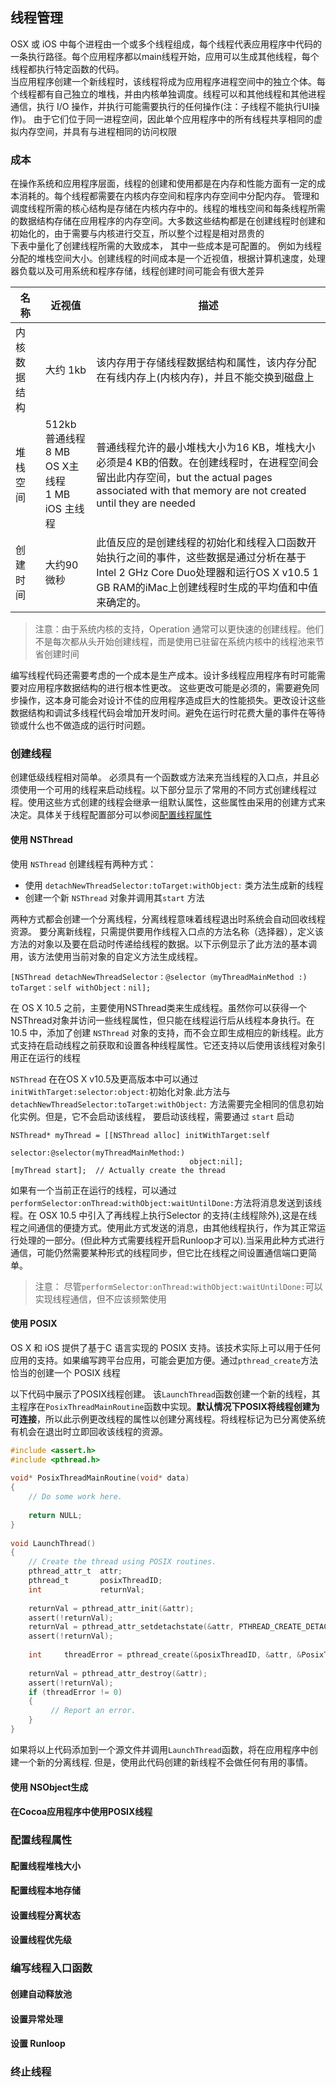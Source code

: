 ## 线程管理  
OSX 或 iOS 中每个进程由一个或多个线程组成，每个线程代表应用程序中代码的一条执行路径。每个应用程序都以main线程开始，应用可以生成其他线程，每个线程都执行特定函数的代码。   
当应用程序创建一个新线程时，该线程将成为应用程序进程空间中的独立个体。每个线程都有自己独立的堆栈，并由内核单独调度。线程可以和其他线程和其他进程通信，执行 I/O 操作，并执行可能需要执行的任何操作(注：子线程不能执行UI操作)。 由于它们位于同一进程空间，因此单个应用程序中的所有线程共享相同的虚拟内存空间，并具有与进程相同的访问权限    


### 成本  
在操作系统和应用程序层面，线程的创建和使用都是在内存和性能方面有一定的成本消耗的。每个线程都需要在内核内存空间和程序内存空间中分配内存。 管理和调度线程所需的核心结构是存储在内核内存中的。线程的堆栈空间和每条线程所需的数据结构存储在应用程序的内存空间。大多数这些结构都是在创建线程时创建和初始化的，由于需要与内核进行交互，所以整个过程是相对昂贵的   
下表中量化了创建线程所需的大致成本， 其中一些成本是可配置的。 例如为线程分配的堆栈空间大小。创建线程的时间成本是一个近视值，根据计算机速度，处理器负载以及可用系统和程序存储，线程创建时间可能会有很大差异    


| 名称    | 近视值      | 描述   |  
|--------|-------------|-------|   
| 内核数据结构 | 大约 1kb  | 该内存用于存储线程数据结构和属性，该内存分配在有线内存上(内核内存)，并且不能交换到磁盘上    |   
|  堆栈空间  | 512kb普通线程 <br/>  8 MB OS X主线程 <br/> 1 MB iOS 主线程  |   普通线程允许的最小堆栈大小为16 KB，堆栈大小必须是4 KB的倍数。在创建线程时，在进程空间会留出此内存空间，but the actual pages associated with that memory are not created until they are needed   |  
| 创建时间 | 大约90微秒 | 此值反应的是创建线程的初始化和线程入口函数开始执行之间的事件，这些数据是通过分析在基于Intel 2 GHz Core Duo处理器和运行OS X v10.5 1 GB RAM的iMac上创建线程时生成的平均值和中值来确定的。 |

> 注意：由于系统内核的支持，Operation 通常可以更快速的创建线程。他们不是每次都从头开始创建线程，而是使用已驻留在系统内核中的线程池来节省创建时间   


编写线程代码还需要考虑的一个成本是生产成本。设计多线程应用程序有时可能需要对应用程序数据结构的进行根本性更改。 这些更改可能是必须的，需要避免同步操作，这本身可能会对设计不佳的应用程序造成巨大的性能损失。更改设计这些数据结构和调试多线程代码会增加开发时间。避免在运行时花费大量的事件在等待锁或什么也不做造成的运行时问题。   


### 创建线程  
创建低级线程相对简单。 必须具有一个函数或方法来充当线程的入口点，并且必须使用一个可用的线程来启动线程。以下部分显示了常用的不同方式创建线程过程。使用这些方式创建的线程会继承一组默认属性，这些属性由采用的创建方式来决定。具体关于线程配置部分可以参阅[配置线程属性](https://developer.apple.com/library/archive/documentation/Cocoa/Conceptual/Multithreading/CreatingThreads/CreatingThreads.html#//apple_ref/doc/uid/10000057i-CH15-SW8)


#### 使用 NSThread  
使用 `NSThread` 创建线程有两种方式：  

* 使用 `detachNewThreadSelector:toTarget:withObject:` 类方法生成新的线程  
* 创建一个新 `NSThread` 对象并调用其`start` 方法

两种方式都会创建一个分离线程，分离线程意味着线程退出时系统会自动回收线程资源。
要分离新线程，只需提供要用作线程入口点的方法名称（选择器），定义该方法的对象以及要在启动时传递给线程的数据。以下示例显示了此方法的基本调用，该方法使用当前对象的自定义方法生成线程。   

```
[NSThread detachNewThreadSelector：@selector（myThreadMainMethod :) toTarget：self withObject：nil];
```

在 OS X 10.5 之前，主要使用NSThread类来生成线程。虽然你可以获得一个NSThread对象并访问一些线程属性，但只能在线程运行后从线程本身执行。在 10.5 中，添加了创建 `NSThread` 对象的支持，而不会立即生成相应的新线程。此方式支持在启动线程之前获取和设置各种线程属性。它还支持以后使用该线程对象引用正在运行的线程    

`NSThread` 在在OS X v10.5及更高版本中可以通过`initWithTarget:selector:object:`初始化对象.此方法与 `detachNewThreadSelector:toTarget:withObject:` 方法需要完全相同的信息初始化实例。但是，它不会启动该线程， 要启动该线程，需要通过 `start` 启动  

```
NSThread* myThread = [[NSThread alloc] initWithTarget:self
                                        selector:@selector(myThreadMainMethod:)
                                        object:nil];
[myThread start];  // Actually create the thread
```

如果有一个当前正在运行的线程，可以通过`performSelector:onThread:withObject:waitUntilDone:`方法将消息发送到该线程。在 OSX 10.5 中引入了再线程上执行Selector 的支持(主线程除外),这是在线程之间通信的便捷方式。使用此方式发送的消息，由其他线程执行，作为其正常运行处理的一部分。(但此种方式需要线程开启Runloop才可以).当采用此种方式进行通信，可能仍然需要某种形式的线程同步，但它比在线程之间设置通信端口更简单。   

> 注意： 尽管`performSelector:onThread:withObject:waitUntilDone:`可以实现线程通信，但不应该频繁使用

#### 使用 POSIX   
OS X 和 iOS 提供了基于C 语言实现的 POSIX 支持。该技术实际上可以用于任何应用的支持。如果编写跨平台应用，可能会更加方便。通过`pthread_create`方法恰当的创建一个 POSIX 线程   

以下代码中展示了POSIX线程创建。 该`LaunchThread`函数创建一个新的线程，其主程序在`PosixThreadMainRoutine`函数中实现。__默认情况下POSIX将线程创建为可连接__，所以此示例更改线程的属性以创建分离线程。将线程标记为已分离使系统有机会在退出时立即回收该线程的资源。

```C
#include <assert.h>
#include <pthread.h>
 
void* PosixThreadMainRoutine(void* data)
{
    // Do some work here.
 
    return NULL;
}
 
void LaunchThread()
{
    // Create the thread using POSIX routines.
    pthread_attr_t  attr;
    pthread_t       posixThreadID;
    int             returnVal;
 
    returnVal = pthread_attr_init(&attr);
    assert(!returnVal);
    returnVal = pthread_attr_setdetachstate(&attr, PTHREAD_CREATE_DETACHED);
    assert(!returnVal);
 
    int     threadError = pthread_create(&posixThreadID, &attr, &PosixThreadMainRoutine, NULL);
 
    returnVal = pthread_attr_destroy(&attr);
    assert(!returnVal);
    if (threadError != 0)
    {
         // Report an error.
    }
}


```
如果将以上代码添加到一个源文件并调用`LaunchThread`函数，将在应用程序中创建一个新的分离线程. 但是，使用此代码创建的新线程不会做任何有用的事情。



#### 使用 NSObject生成  



#### 在Cocoa应用程序中使用POSIX线程



### 配置线程属性  

#### 配置线程堆栈大小  



#### 配置线程本地存储 



#### 设置线程分离状态  



#### 设置线程优先级 



### 编写线程入口函数  


#### 创建自动释放池 


#### 设置异常处理  


#### 设置 Runloop  


### 终止线程  



